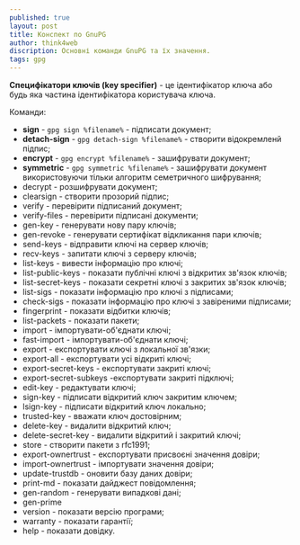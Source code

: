 ```yaml
---
published: true
layout: post
title: Конспект по GnuPG
author: think4web
discription: Основні команди GnuPG та їх значення.
tags: gpg 
---
```


**Специфікатори ключів (key specifier)** - це ідентифікатор ключа або будь яка частина ідентифікатора користувача ключа.

Команди:
- **sign** - ```gpg sign %filename%``` -  підписати документ;
- **detach-sign** - ```gpg detach-sign %filename%``` - створити відокремленй підпис;
- **encrypt** - ```gpg encrypt %filename%``` - зашифрувати документ;
- **symmetric** - ```gpg symmetric %filename%``` - зашифрувати документ використовуючи тільки алгоритм семетричного шифрування;
- decrypt - розшифрувати документ;
- clearsign - створити прозорий підпис;
- verify - перевірити підписаний документ;
- verify-files - перевірити підписані документи;
- gen-key - генерувати нову пару ключів;
- gen-revoke - генерувати сертифікат відкликання пари ключів;
- send-keys - відправити ключі на сервер ключів;
- recv-keys - запитати ключі з серверу ключів;
- list-keys - вивести інформацію про ключі;
- list-public-keys - показати публічні ключі з відкритих зв'язок ключів;
- list-secret-keys - показати секретні ключі з закритих зв'язок ключів;
- list-sigs - показати інформацію про ключі з підписами;
- check-sigs - показати інформацію про ключі з завіреними підписами;
- fingerprint - показати відбитки ключів;
- list-packets - показати пакети;
- import - імпортувати-об'єднати ключі;
- fast-import - імпортувати-об'єднати ключі;
- export - експортувати ключі з локальної зв'язки;
- export-all - експортувати усі відкриті ключі;
- export-secret-keys - експортувати закриті ключі;
- export-secret-subkeys -експортувати закриті підключі;
- edit-key - редактувати ключі;
- sign-key - підписати відкритий ключ закритим ключем;
- lsign-key - підписати відкритий ключ локально;
- trusted-key - вважати ключ достовірним;
- delete-key - видалити відкритий ключ;
- delete-secret-key - видалити відкритий і закритий ключі;
- store - створити пакети з rfc1991;
- export-ownertrust - експортувати присвоєні значення довіри;
- import-ownertrust - імпортувати значення довіри;
- update-trustdb - оновити базу даних довіри;
- print-md - показати дайджест повідомлення;
- gen-random - генерувати випадкові дані;
- gen-prime
- version - показати версію програми;
- warranty - показати гарантії;
- help - показати довідку.
